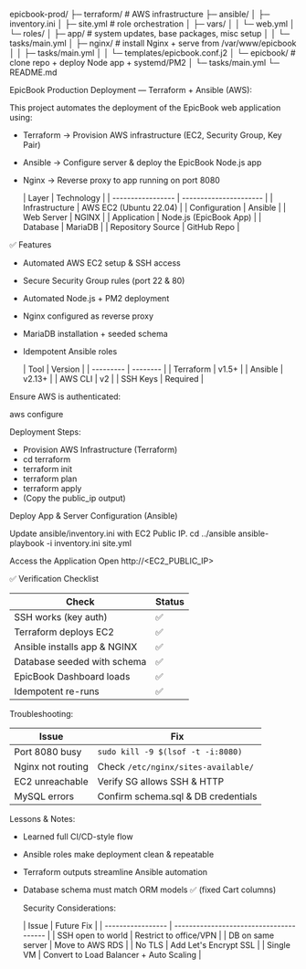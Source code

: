 epicbook-prod/
├─ terraform/                 # AWS infrastructure
├─ ansible/
│  ├─ inventory.ini
│  ├─ site.yml                # role orchestration
│  ├─ vars/
│  │  └─ web.yml
│  └─ roles/
│     ├─ app/                 # system updates, base packages, misc setup
│     │  └─ tasks/main.yml
│     ├─ nginx/               # install Nginx + serve from /var/www/epicbook
│     │  ├─ tasks/main.yml
│     │  └─ templates/epicbook.conf.j2
│     └─ epicbook/            # clone repo + deploy Node app + systemd/PM2
│        └─ tasks/main.yml
└─ README.md


EpicBook Production Deployment — Terraform + Ansible (AWS):

This project automates the deployment of the EpicBook web application using:

- Terraform → Provision AWS infrastructure (EC2, Security Group, Key Pair)

- Ansible → Configure server & deploy the EpicBook Node.js app

- Nginx → Reverse proxy to app running on port 8080

  | Layer             | Technology             |
| ----------------- | ---------------------- |
| Infrastructure    | AWS EC2 (Ubuntu 22.04) |
| Configuration     | Ansible                |
| Web Server        | NGINX                  |
| Application       | Node.js (EpicBook App) |
| Database          | MariaDB                |
| Repository Source | GitHub Repo            |

✅ Features

- Automated AWS EC2 setup & SSH access

- Secure Security Group rules (port 22 & 80)

- Automated Node.js + PM2 deployment

- Nginx configured as reverse proxy

- MariaDB installation + seeded schema

- Idempotent Ansible roles

  | Tool      | Version  |
| --------- | -------- |
| Terraform | v1.5+    |
| Ansible   | v2.13+   |
| AWS CLI   | v2       |
| SSH Keys  | Required |

Ensure AWS is authenticated:

aws configure

Deployment Steps:
- Provision AWS Infrastructure (Terraform)
- cd terraform
- terraform init
- terraform plan
- terraform apply
- (Copy the public_ip output)

Deploy App & Server Configuration (Ansible)

Update ansible/inventory.ini with EC2 Public IP.
cd ../ansible
ansible-playbook -i inventory.ini site.yml

Access the Application
Open 
http://<EC2_PUBLIC_IP>

✅ Verification Checklist


| Check                        | Status |
| ---------------------------- | ------ |
| SSH works (key auth)         | ✅      |
| Terraform deploys EC2        | ✅      |
| Ansible installs app & NGINX | ✅      |
| Database seeded with schema  | ✅      |
| EpicBook Dashboard loads     | ✅      |
| Idempotent re-runs           | ✅      |


Troubleshooting:


| Issue             | Fix                                 |
| ----------------- | ----------------------------------- |
| Port 8080 busy    | `sudo kill -9 $(lsof -t -i:8080)`   |
| Nginx not routing | Check `/etc/nginx/sites-available/` |
| EC2 unreachable   | Verify SG allows SSH & HTTP         |
| MySQL errors      | Confirm schema.sql & DB credentials |

Lessons & Notes:

- Learned full CI/CD-style flow

- Ansible roles make deployment clean & repeatable

- Terraform outputs streamline Ansible automation

- Database schema must match ORM models ✅ (fixed Cart columns)
  

  Security Considerations:
  
  | Issue             | Future Fix                              |
| ----------------- | --------------------------------------- |
| SSH open to world | Restrict to office/VPN                  |
| DB on same server | Move to AWS RDS                         |
| No TLS            | Add Let's Encrypt SSL                   |
| Single VM         | Convert to Load Balancer + Auto Scaling |


  





